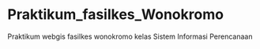 # Praktikum_fasilkes_Wonokromo
Praktikum webgis fasilkes wonokromo kelas Sistem Informasi Perencanaan

